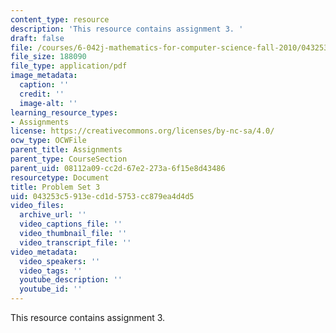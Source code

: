 ```yaml
---
content_type: resource
description: 'This resource contains assignment 3. '
draft: false
file: /courses/6-042j-mathematics-for-computer-science-fall-2010/043253c5913ecd1d5753cc879ea4d4d5_MIT6_042JF10_assn03.pdf
file_size: 188090
file_type: application/pdf
image_metadata:
  caption: ''
  credit: ''
  image-alt: ''
learning_resource_types:
- Assignments
license: https://creativecommons.org/licenses/by-nc-sa/4.0/
ocw_type: OCWFile
parent_title: Assignments
parent_type: CourseSection
parent_uid: 08112a09-cc2d-67e2-273a-6f15e8d43486
resourcetype: Document
title: Problem Set 3
uid: 043253c5-913e-cd1d-5753-cc879ea4d4d5
video_files:
  archive_url: ''
  video_captions_file: ''
  video_thumbnail_file: ''
  video_transcript_file: ''
video_metadata:
  video_speakers: ''
  video_tags: ''
  youtube_description: ''
  youtube_id: ''
---
```

This resource contains assignment 3.